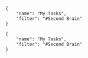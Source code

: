 
```todoist
{
	"name": "My Tasks",
	"filter": "#Second Brain"
}
```


```todoist
{
	"name": "My Tasks",
	"filter": "#Second Brain"
}
```

